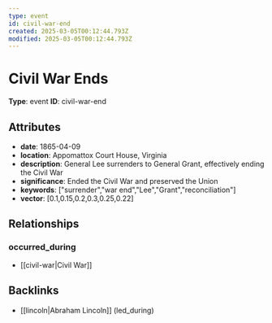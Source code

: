 ```yaml
---
type: event
id: civil-war-end
created: 2025-03-05T00:12:44.793Z
modified: 2025-03-05T00:12:44.793Z
---
```


# Civil War Ends

**Type**: event
**ID**: civil-war-end

## Attributes

- **date**: 1865-04-09
- **location**: Appomattox Court House, Virginia
- **description**: General Lee surrenders to General Grant, effectively ending the Civil War
- **significance**: Ended the Civil War and preserved the Union
- **keywords**: ["surrender","war end","Lee","Grant","reconciliation"]
- **vector**: [0.1,0.15,0.2,0.3,0.25,0.22]

## Relationships

### occurred_during

- [[civil-war|Civil War]]

## Backlinks

- [[lincoln|Abraham Lincoln]] (led_during)

